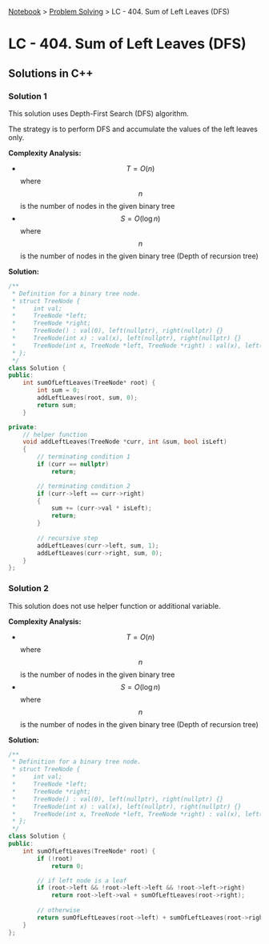 <a href="../">Notebook</a> > <a href="../problem-solving">Problem Solving</a> > LC - 404. Sum of Left Leaves (DFS)

# LC - 404. Sum of Left Leaves (DFS)



## Solutions in C++

### Solution 1

This solution uses Depth-First Search (DFS) algorithm.

The strategy is to perform DFS and accumulate the values of the left leaves only.

**Complexity Analysis:**

* $$T = O(n)$$ where $$n$$ is the number of nodes in the given binary tree
* $$S = O(\log n)$$ where $$n$$ is the number of nodes in the given binary tree (Depth of recursion tree)

**Solution:**

```cpp
/**
 * Definition for a binary tree node.
 * struct TreeNode {
 *     int val;
 *     TreeNode *left;
 *     TreeNode *right;
 *     TreeNode() : val(0), left(nullptr), right(nullptr) {}
 *     TreeNode(int x) : val(x), left(nullptr), right(nullptr) {}
 *     TreeNode(int x, TreeNode *left, TreeNode *right) : val(x), left(left), right(right) {}
 * };
 */
class Solution {
public:
    int sumOfLeftLeaves(TreeNode* root) {
        int sum = 0;
        addLeftLeaves(root, sum, 0);
        return sum;
    }

private:
    // helper function
    void addLeftLeaves(TreeNode *curr, int &sum, bool isLeft)
    {
        // terminating condition 1
        if (curr == nullptr)
            return;

        // terminating condition 2
        if (curr->left == curr->right)
        {
            sum += (curr->val * isLeft);
            return;
        }
        
        // recursive step
        addLeftLeaves(curr->left, sum, 1);
        addLeftLeaves(curr->right, sum, 0);
    }
};
```



### Solution 2

This solution does not use helper function or additional variable. 

**Complexity Analysis:**

* $$T = O(n)$$ where $$n$$ is the number of nodes in the given binary tree
* $$S = O(\log n)$$ where $$n$$ is the number of nodes in the given binary tree (Depth of recursion tree)

**Solution:**

```cpp
/**
 * Definition for a binary tree node.
 * struct TreeNode {
 *     int val;
 *     TreeNode *left;
 *     TreeNode *right;
 *     TreeNode() : val(0), left(nullptr), right(nullptr) {}
 *     TreeNode(int x) : val(x), left(nullptr), right(nullptr) {}
 *     TreeNode(int x, TreeNode *left, TreeNode *right) : val(x), left(left), right(right) {}
 * };
 */
class Solution {
public:
    int sumOfLeftLeaves(TreeNode* root) {
        if (!root)
            return 0;

        // if left node is a leaf
        if (root->left && !root->left->left && !root->left->right)
            return root->left->val + sumOfLeftLeaves(root->right);
        
        // otherwise
        return sumOfLeftLeaves(root->left) + sumOfLeftLeaves(root->right);
    }
};
```

